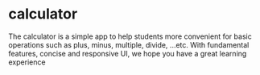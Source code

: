 # calculator
The calculator is a simple app to help students more convenient for basic operations such as plus, minus, multiple, divide, ...etc. With fundamental features, concise and responsive UI, we hope you have a great learning experience
